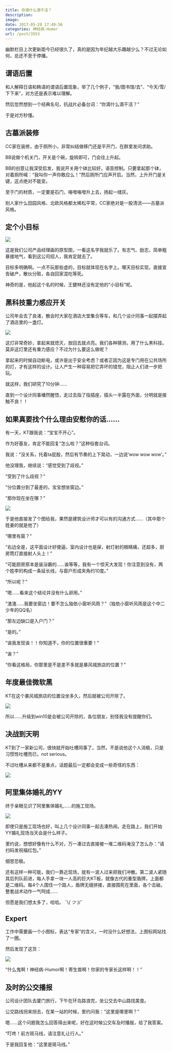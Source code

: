 ```yaml
---
title: 你滴什么滴干活？
description: 
image: 
date: 2017-05-28 17:49:56
categories: 神经病-Humor
url: /post/3553
---
```


幽默栏目上次更新距今已经很久了，真的是因为年纪越大乐趣越少么？不过无论如何，总还不至于停播。

## 谓语后置

和人解释日语和韩语的谓语后置现象，举了几个例子，“我/图书馆/去”、“今天/雪/下下来”，对方还是表示难以理解。

然后忽然想到一个经典名句，抗战片必备台词：“你滴什么滴干活？”

于是对方秒懂。

## 古墓派装修

CC家在装修，由于厕所小，非常纠结做移门还是平开门，在群里发问求助。

BB说做个机关门，开关是个碗，旋转即可，门会往上升起。

BB的创意让我深受启发，我说开关用个钵比较好，语音控制。只要拿起那个钵，对着厕所喊：“我叫你一声你敢应么！”然后厕所门应声开启。当然，上升开门是关键，这点绝对不能变。

至于门的材质，一定要是石门，咯噔咯噔升上去，扬起一缕灰。

别人家什么田园风格、北欧风格都太稀松平常，CC家绝对是一股清流——古墓派风格。

## 定个小目标

![](https://cdn.victor42.work/posts/2017-05/05-29/1.png)

这是我们公司产品经理画的原型图，一看这名字我就乐了。有志气、励志，简单粗暴接地气，看到这公司招人，我肯定就去了。

目标多明确啊。一点不玩那些虚的，目标就体现在名字上。哪天目标实现，直接宣告破产，散伙分赃，各自回家混吃等死。

神奇的是，他起这个名的时候，王健林还没有定他的“小目标”呢。

## 黑科技重力感应开关

公司年会去了良渚，散会时大家在酒店大堂集合等车，和几个设计同事一起摆弄起了酒店里的一盏灯。

![](https://cdn.victor42.work/posts/2017-05/05-29/2.jpg)

这灯非常奇妙，拿起来就熄灭，放回去就点亮。我们各种猜测，用了什么黑科技。莫非这灯里还有重力感应？不过为什么要这么做呢？

拿起来的时候自动断电，或许是出于安全考虑？或者正因为这是专门用在公共场所的灯，才有这样的设计。让人产生一种容易把它弄坏的错觉，阻止人们进一步把玩。

就这样，我们研究了10分钟……

直到一个设计同事幡然醒悟，走过去指了指插座，插头一半露在外面，分明就是接触不良！！

## 如果真要找个什么理由安慰你的话……

有一天，KT跟我说：“宝宝不开心”。

作为好基友，肯定不能回复“怎么啦？”这种俗套台词。

我说：“没关系，托着ta屁股，然后有节奏的上下晃动，一边说‘wow wow wow’。”

他没理我，继续说：“感觉受到了歧视。”

“受到了什么歧视？”

“分位置分到了最差的，宝宝想坐窗边。”

“那你现在坐在哪？”

![](https://cdn.victor42.work/posts/2017-05/05-29/3.png)

于是他直接发了个图给我，果然是建筑设计师才可以有的沟通方式……（其中那个姓姜的就是他了）

“哪里有窗？”

“右边全是，这平面设计好傻逼，室内设计也是屎，射灯射的眼睛痛，还超多，厨房筒灯直接射人头上！”

“可能厨房原本是装浴霸的……诶等等，我有一个惊天大发现！你注意到没有，两个姓李的构成一条延长线，与窗户形成夹角约10度。”

“所以呢？”

“嗯……看来这个结论并没有什么卵用。”

“渣渣……我要坐窗边！要不怎么独依小窗听风雨？”（独依小窗听风雨是这个中二少年的QQ名）

“那左边缺口是入户门？”

“是的。”

“诶我发现诶！！你知道不，你的位置很重要！”

“诶？”

“你看这格局，你那里是不是差不多就是暴风城旅店的位置？”

## 年度最佳微软黑

KT在这个暴风城旅店的位置没坐多久，然后就被公司开除了。

![](https://cdn.victor42.work/posts/2017-05/05-29/4.jpg)

所以……升级到win10是会被公司开除的，各位朋友，别怪我没有提醒你们。

## 决战到天明

KT到了一家新公司，很快就开始吐槽同事了。当然，不是说他这个人消极，只是习惯性吐槽而已，not serious。

不过吐槽从来都不是重点，话题最后一定都会变成一些奇怪的东西：

![](https://cdn.victor42.work/posts/2017-05/05-29/5.png)

## 阿里集体婚礼的YY

终于亲眼见识了阿里集体婚礼……的施工现场。

![](https://cdn.victor42.work/posts/2017-05/05-29/6.jpg)

即使只是施工现场也好，叫上几个设计同事一起去凑热闹。走在路上，我们开始YY婚礼现场当天会是什么样子。

里约说，想想好像有什么不对，万一凑过去直接被一堆二维码淹没了怎么办：“请扫码发祝福红包。”

细思恐极。

还有这样一种可能，我们一靠近现场，就有一波人过来把我们冲散。第二波人紧随其后列队前进，每人手拿一块一人高的巨大KT板，就像古代的重型盾牌，上面都是二维码。每4个人围住一个路人，盾牌无缝拼接，直接围死在里面，各个击破。整套战术动作一气呵成……

但愿是我们想太多了，哈哈。 ¯\\_( ツ )_/¯

## Expert

工作中需要画一个小图标，表达“专家”的含义，一时没什么好想法，上图标网站找了一圈。

然后发现了这货：

![](https://cdn.victor42.work/posts/2017-05/05-29/7.jpg)

“什么鬼啊！神经病-Humor啊！寄生兽啊！你家的专家长这样啊！！”

## 及时的公交播报

公司设计团队去厦门旅行，下午在环岛路浪完，坐公交去中山路找美食。

公交路线拐来拐去，在某一站的时候，里约问我：“这里是哪里啊？”

嗯……这个问题我怎么回答得出来呢，好在这时候公交车及时播报，给了我答案。

“叮咚！前方斑马线，请注意礼让行人。”

于是我回复他：“这里是斑马线。”
